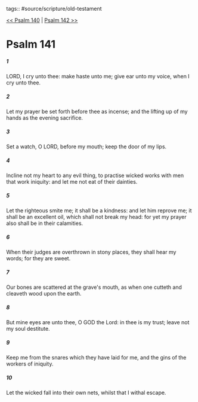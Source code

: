 tags:: #source/scripture/old-testament

[<< Psalm 140](old-testament/19_Psalms/Psalm_140.md) | [Psalm 142 >>](old-testament/19_Psalms/Psalm_142.md)

# Psalm 141

##### 1

LORD, I cry unto thee: make haste unto me; give ear unto my voice, when I cry unto thee.

##### 2

Let my prayer be set forth before thee as incense; and the lifting up of my hands as the evening sacrifice.

##### 3

Set a watch, O LORD, before my mouth; keep the door of my lips.

##### 4

Incline not my heart to any evil thing, to practise wicked works with men that work iniquity: and let me not eat of their dainties.

##### 5

Let the righteous smite me; it shall be a kindness: and let him reprove me; it shall be an excellent oil, which shall not break my head: for yet my prayer also shall be in their calamities.

##### 6

When their judges are overthrown in stony places, they shall hear my words; for they are sweet.

##### 7

Our bones are scattered at the grave's mouth, as when one cutteth and cleaveth wood upon the earth.

##### 8

But mine eyes are unto thee, O GOD the Lord: in thee is my trust; leave not my soul destitute.

##### 9

Keep me from the snares which they have laid for me, and the gins of the workers of iniquity.

##### 10

Let the wicked fall into their own nets, whilst that I withal escape.
